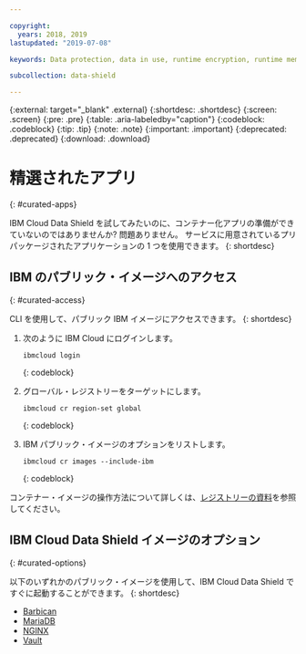 ```yaml
---

copyright:
  years: 2018, 2019
lastupdated: "2019-07-08"

keywords: Data protection, data in use, runtime encryption, runtime memory encryption, encrypted memory, Intel SGX, software guard extensions, Fortanix runtime encryption

subcollection: data-shield

---
```


{:external: target="_blank" .external}
{:shortdesc: .shortdesc}
{:screen: .screen}
{:pre: .pre}
{:table: .aria-labeledby="caption"}
{:codeblock: .codeblock}
{:tip: .tip}
{:note: .note}
{:important: .important}
{:deprecated: .deprecated}
{:download: .download}



# 精選されたアプリ
{: #curated-apps}

IBM Cloud Data Shield を試してみたいのに、コンテナー化アプリの準備ができていないのではありませんか? 問題ありません。 サービスに用意されているプリパッケージされたアプリケーションの 1 つを使用できます。
{: shortdesc}


## IBM のパブリック・イメージへのアクセス
{: #curated-access}

CLI を使用して、パブリック IBM イメージにアクセスできます。
{: shortdesc}


1. 次のように IBM Cloud にログインします。

    ```
    ibmcloud login
    ```
    {: codeblock}

2. グローバル・レジストリーをターゲットにします。

    ```
    ibmcloud cr region-set global
    ```
    {: codeblock}

3. IBM パブリック・イメージのオプションをリストします。

    ```
    ibmcloud cr images --include-ibm
    ```
    {: codeblock}

コンテナー・イメージの操作方法について詳しくは、[レジストリーの資料](/docs/services/Registry?topic=registry-getting-started)を参照してください。


## IBM Cloud Data Shield イメージのオプション
{: #curated-options}

以下のいずれかのパブリック・イメージを使用して、IBM Cloud Data Shield ですぐに起動することができます。
{: shortdesc}

* [Barbican](/docs/services/Registry?topic=RegistryImages-datashield-barbican_starter#datashield-barbican_starter)
* [MariaDB](/docs/services/Registry?topic=RegistryImages-datashield-mariadb_starter#datashield-mariadb_starter)
* [NGINX](/docs/services/Registry?topic=RegistryImages-datashield-nginx_starter#datashield-nginx_starter)
* [Vault](/docs/services/Registry?topic=RegistryImages-datashield-vault_starter#datashield-vault_starter)



